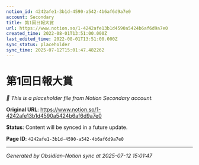 ```yaml
---
notion_id: 4242afe1-3b1d-4590-a542-4b6af6d9a7e0
account: Secondary
title: 第1回日報大賞
url: https://www.notion.so/1-4242afe13b1d4590a5424b6af6d9a7e0
created_time: 2022-08-01T13:51:00.000Z
last_edited_time: 2022-08-01T13:51:00.000Z
sync_status: placeholder
sync_time: 2025-07-12T15:01:47.482262
---
```


# 第1回日報大賞

*🔄 This is a placeholder file from Notion Secondary account.*

**Original URL**: https://www.notion.so/1-4242afe13b1d4590a5424b6af6d9a7e0

**Status**: Content will be synced in a future update.

**Page ID**: `4242afe1-3b1d-4590-a542-4b6af6d9a7e0`

---

*Generated by Obsidian-Notion sync at 2025-07-12 15:01:47*
